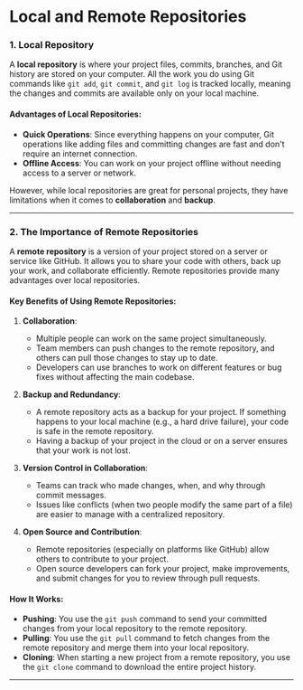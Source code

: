 
# Local and Remote Repositories

### 1. Local Repository

A **local repository** is where your project files, commits, branches, and Git history are stored on your computer. All the work you do using Git commands like `git add`, `git commit`, and `git log` is tracked locally, meaning the changes and commits are available only on your local machine.

#### Advantages of Local Repositories:
- **Quick Operations**: Since everything happens on your computer, Git operations like adding files and committing changes are fast and don't require an internet connection.
- **Offline Access**: You can work on your project offline without needing access to a server or network.

However, while local repositories are great for personal projects, they have limitations when it comes to **collaboration** and **backup**.

---

### 2. The Importance of Remote Repositories

A **remote repository** is a version of your project stored on a server or service like GitHub. It allows you to share your code with others, back up your work, and collaborate efficiently. Remote repositories provide many advantages over local repositories.

#### Key Benefits of Using Remote Repositories:
1. **Collaboration**:
   - Multiple people can work on the same project simultaneously.
   - Team members can push changes to the remote repository, and others can pull those changes to stay up to date.
   - Developers can use branches to work on different features or bug fixes without affecting the main codebase.

2. **Backup and Redundancy**:
   - A remote repository acts as a backup for your project. If something happens to your local machine (e.g., a hard drive failure), your code is safe in the remote repository.
   - Having a backup of your project in the cloud or on a server ensures that your work is not lost.

3. **Version Control in Collaboration**:
   - Teams can track who made changes, when, and why through commit messages.
   - Issues like conflicts (when two people modify the same part of a file) are easier to manage with a centralized repository.

4. **Open Source and Contribution**:
   - Remote repositories (especially on platforms like GitHub) allow others to contribute to your project.
   - Open source developers can fork your project, make improvements, and submit changes for you to review through pull requests.

#### How It Works:
- **Pushing**: You use the `git push` command to send your committed changes from your local repository to the remote repository.
- **Pulling**: You use the `git pull` command to fetch changes from the remote repository and merge them into your local repository.
- **Cloning**: When starting a new project from a remote repository, you use the `git clone` command to download the entire project history.

---

